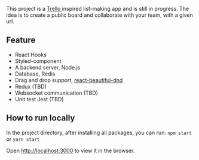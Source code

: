 This project is a [Trello ](https://trello.com/) inspired list-making app and is still in progress. The idea is to create a public board and collaborate with your team, with a given url.

## Feature
- React Hooks
- Styled-component
- A backend server, Node.js
- Database, Redis
- Drag and drop support, [react-beautiful-dnd](https://github.com/atlassian/react-beautiful-dnd)
- Redux (TBD)
- Websocket communication (TBD)
- Unit test Jest (TBD)

## How to run locally
In the project directory, after installing all packages, you can run: `npm start` or `yarn start`

Open [http://localhost:3000](http://localhost:3000) to view it in the browser.
